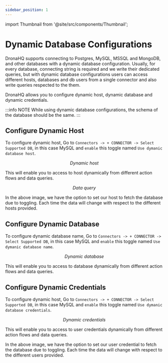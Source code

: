 ```yaml
---
sidebar_position: 1
---
```

import Thumbnail from '@site/src/components/Thumbnail';

# Dynamic Database Configurations

DronaHQ supports connecting to Postgres, MySQL, MSSQL and MongoDB, and other databases with a dynamic database configuration. Usually, for every database, connecting string is required and we write their dedicated queries, but with dynamic database configurations users can access different hosts, databases and db users from a single connector and also write queries respected to the them.

DronaHQ allows you to configure dynamic host, dynamic database and dynamic credentials.

:::info NOTE
While using dynamic database configurations, the schema of the database should be the same.
:::

## Configure Dynamic Host
To configure dynamic host, Go to `Connectors -> + CONNECTOR -> Select Supported DB`, in this case MySQL and `enable` this toggle named `Use dymanic database host`.

<figure>
  <Thumbnail src="/img/connecting-datasource/concepts/dynamic-db-config/dynamic_host.png" alt="Dynamic host" width='75%' />
  <figcaption align = "center"><i>Dynamic host</i></figcaption>
</figure>

This will enable you to access to host dynamically from different action flows and data queries.

<figure>
  <Thumbnail src="/img/connecting-datasource/concepts/dynamic-db-config/data_query.png" alt="Data query" width='75%' />
  <figcaption align = "center"><i>Data query</i></figcaption>
</figure>

In the above image, we have the option to set our host to fetch the database due to toggling.
Each time the data will change with respect to the different hosts provided.

## Configure Dynamic Database

To configure dynamic database name, Go to `Connectors -> + CONNECTOR -> Select Supported DB`, in this case MySQL and `enable` this toggle named `Use dymanic database name`.

<figure>
  <Thumbnail src="/img/connecting-datasource/concepts/dynamic-db-config/dynamic_db_name.png" alt="Dynamic DB Name" width='75%' />
  <figcaption align = "center"><i>Dynamic database</i></figcaption>
</figure>

This will enable you to access to database dynamically from different action flows and data queries.

## Configure Dynamic Credentials
To configure dynamic host, Go to `Connectors -> + CONNECTOR -> Select Supported DB`, in this case MySQL and `enable` this toggle named `Use dymanic database credentials`.

<figure>
  <Thumbnail src="/img/connecting-datasource/concepts/dynamic-db-config/dynamic_credentials.png" alt="Dynamic credentials" width='75%' />
  <figcaption align = "center"><i>Dynamic credentials</i></figcaption>
</figure>

This will enable you to access to user credentials dynamically from different action flows and data queries.

<figure>
  <Thumbnail src="/img/connecting-datasource/concepts/dynamic-db-config/creds_query.png" alt="Creds query" width='75%' />
</figure>

In the above image, we have the option to set our user credential to fetch the database due to toggling.
Each time the data will change with respect to the different users provided.





